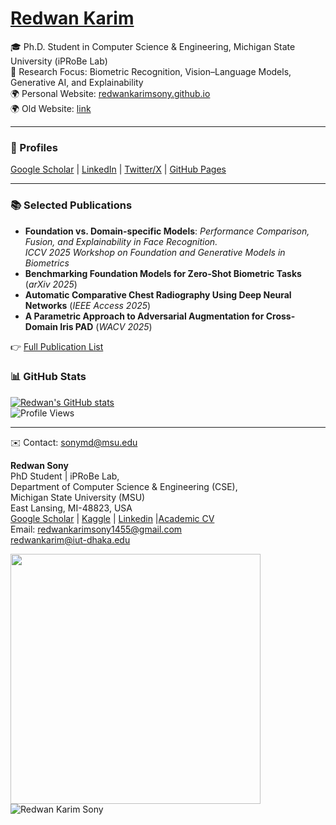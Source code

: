 
# [Redwan Karim](https://redwankarimsony.github.io/)

🎓 Ph.D. Student in Computer Science & Engineering, Michigan State University (iPRoBe Lab)  
🔬 Research Focus: Biometric Recognition, Vision–Language Models, Generative AI, and Explainability  
🌍 Personal Website: [redwankarimsony.github.io](https://redwankarimsony.github.io/)  
🌍 Old Website: [link](https://github.com/redwankarimsony/redwankarimsony/blob/main/README_OLD.md)

---

### 🔗 Profiles
[Google Scholar](https://scholar.google.com/citations?user=GhqjRu8AAAAJ&hl=en) |  [LinkedIn](https://www.linkedin.com/in/redwankarimsony/) |  [Twitter/X](https://x.com/RedwanSony) |   [GitHub Pages](https://redwankarimsony.github.io/)  

---

### 📚 Selected Publications
- **Foundation vs. Domain-specific Models**: *Performance Comparison, Fusion, and Explainability in Face Recognition.*  
  *ICCV 2025 Workshop on Foundation and Generative Models in Biometrics*  
- **Benchmarking Foundation Models for Zero-Shot Biometric Tasks** (*arXiv 2025*)  
- **Automatic Comparative Chest Radiography Using Deep Neural Networks** (*IEEE Access 2025*)  
- **A Parametric Approach to Adversarial Augmentation for Cross-Domain Iris PAD** (*WACV 2025*)  

👉 [Full Publication List](https://redwankarimsony.github.io/publications/)  



### 📊 GitHub Stats
[![Redwan's GitHub stats](https://github-readme-stats.vercel.app/api?username=redwankarimsony&show_icons=true&theme=radical)](https://github.com/redwankarimsony)  
![Profile Views](https://komarev.com/ghpvc/?username=redwankarimsony&color=blue)  

---

✉️ Contact: sonymd@msu.edu  





**Redwan  Sony** <br/>
PhD Student | iPRoBe Lab, <br/>
Department of Computer Science & Engineering (CSE), <br/>
Michigan State University (MSU) <br/>
East Lansing, MI-48823, USA <br/>
[Google Scholar]([https://scholar.google.com/citations?user=bQeQW8AAAAAJ&hl=en](https://scholar.google.com/citations?hl=en&user=GhqjRu8AAAAJ)) |  [Kaggle]([https://www.kaggle.com/redwankarimsony](https://www.kaggle.com/redwankarimsony)) | [Linkedin]([https://bd.linkedin.com/in/redwankarimsony/](https://www.linkedin.com/in/redwankarimsony/))  |[Academic CV](https://redwankarimsony.github.io/assets/pdf/short_resume_redwan.pdf) </br>
Email: redwankarimsony1455@gmail.com<br>
	redwankarim@iut-dhaka.edu
	

[<img align="left" width="400" src="https://github-readme-stats.vercel.app/api?username=redwankarimsony&show_icons=true"/>](https://github.com/redwankarimsony/)
<p><img align='left' src="https://komarev.com/ghpvc/?username=redwankarimsony" alt="Redwan Karim Sony" /> </p>
